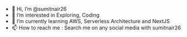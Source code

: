 - 👋 Hi, I’m @sumitnair26
- 👀 I’m interested in Exploring, Coding 
- 🌱 I’m currently learning AWS, Serverless Architecture and NextJS
- 📫 How to reach me : Search me on any social media with sumitnair26

<!---
sumitnair26/sumitnair26 is a ✨ special ✨ repository because its `README.md` (this file) appears on your GitHub profile.
You can click the Preview link to take a look at your changes.
--->
